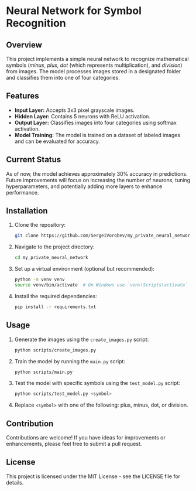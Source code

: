 # Neural Network for Symbol Recognition

## Overview
This project implements a simple neural network to recognize mathematical symbols (*minus*, *plus*, *dot* (which represents multiplication), and *division*) from images. The model processes images stored in a designated folder and classifies them into one of four categories.

## Features
- **Input Layer:** Accepts 3x3 pixel grayscale images.
- **Hidden Layer:** Contains 5 neurons with ReLU activation.
- **Output Layer:** Classifies images into four categories using softmax activation.
- **Model Training:** The model is trained on a dataset of labeled images and can be evaluated for accuracy.

## Current Status
As of now, the model achieves approximately 30% accuracy in predictions. Future improvements will focus on increasing the number of neurons, tuning hyperparameters, and potentially adding more layers to enhance performance.

## Installation
1. Clone the repository:  
   ```bash
   git clone https://github.com/SergeiVorobev/my_private_neural_network.git
   ```
2. Navigate to the project directory:  
   ```bash
   cd my_private_neural_network
   ```
3. Set up a virtual environment (optional but recommended):  
   ```bash
   python -m venv venv
   source venv/bin/activate  # On Windows use `venv\Scripts\activate`
   ```
4. Install the required dependencies:  
   ```bash
   pip install -r requirements.txt
   ```

## Usage
1. Generate the images using the `create_images.py` script:  
   ```bash
   python scripts/create_images.py
   ```
2. Train the model by running the `main.py` script:  
   ```bash
   python scripts/main.py
   ```
3. Test the model with specific symbols using the `test_model.py` script:  
   ```bash
   python scripts/test_model.py <symbol>
   ```
4. Replace `<symbol>` with one of the following: plus, minus, dot, or division.

## Contribution
Contributions are welcome! If you have ideas for improvements or enhancements, please feel free to submit a pull request.

## License
This project is licensed under the MIT License - see the LICENSE file for details.
```
